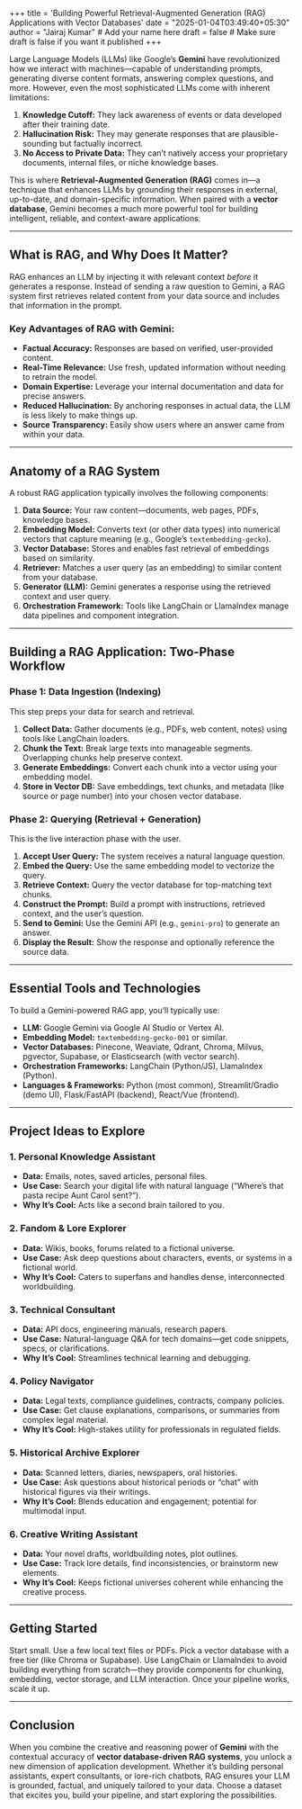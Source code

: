 +++
title = 'Building Powerful Retrieval-Augmented Generation (RAG) Applications with Vector Databases'
date = "2025-01-04T03:49:40+05:30"
author = "Jairaj Kumar" # Add your name here
draft = false # Make sure draft is false if you want it published
+++

Large Language Models (LLMs) like Google’s **Gemini** have revolutionized how we interact with machines—capable of understanding prompts, generating diverse content formats, answering complex questions, and more. However, even the most sophisticated LLMs come with inherent limitations:

1. **Knowledge Cutoff:** They lack awareness of events or data developed after their training date.
2. **Hallucination Risk:** They may generate responses that are plausible-sounding but factually incorrect.
3. **No Access to Private Data:** They can’t natively access your proprietary documents, internal files, or niche knowledge bases.

This is where **Retrieval-Augmented Generation (RAG)** comes in—a technique that enhances LLMs by grounding their responses in external, up-to-date, and domain-specific information. When paired with a **vector database**, Gemini becomes a much more powerful tool for building intelligent, reliable, and context-aware applications.

---

## What is RAG, and Why Does It Matter?

RAG enhances an LLM by injecting it with relevant context *before* it generates a response. Instead of sending a raw question to Gemini, a RAG system first retrieves related content from your data source and includes that information in the prompt.

### Key Advantages of RAG with Gemini:

- **Factual Accuracy:** Responses are based on verified, user-provided content.
- **Real-Time Relevance:** Use fresh, updated information without needing to retrain the model.
- **Domain Expertise:** Leverage your internal documentation and data for precise answers.
- **Reduced Hallucination:** By anchoring responses in actual data, the LLM is less likely to make things up.
- **Source Transparency:** Easily show users where an answer came from within your data.

---

## Anatomy of a RAG System

A robust RAG application typically involves the following components:

1. **Data Source:** Your raw content—documents, web pages, PDFs, knowledge bases.
2. **Embedding Model:** Converts text (or other data types) into numerical vectors that capture meaning (e.g., Google’s `textembedding-gecko`).
3. **Vector Database:** Stores and enables fast retrieval of embeddings based on similarity.
4. **Retriever:** Matches a user query (as an embedding) to similar content from your database.
5. **Generator (LLM):** Gemini generates a response using the retrieved context and user query.
6. **Orchestration Framework:** Tools like LangChain or LlamaIndex manage data pipelines and component integration.

---

## Building a RAG Application: Two-Phase Workflow

### Phase 1: Data Ingestion (Indexing)

This step preps your data for search and retrieval.

1. **Collect Data:** Gather documents (e.g., PDFs, web content, notes) using tools like LangChain loaders.
2. **Chunk the Text:** Break large texts into manageable segments. Overlapping chunks help preserve context.
3. **Generate Embeddings:** Convert each chunk into a vector using your embedding model.
4. **Store in Vector DB:** Save embeddings, text chunks, and metadata (like source or page number) into your chosen vector database.

### Phase 2: Querying (Retrieval + Generation)

This is the live interaction phase with the user.

1. **Accept User Query:** The system receives a natural language question.
2. **Embed the Query:** Use the same embedding model to vectorize the query.
3. **Retrieve Context:** Query the vector database for top-matching text chunks.
4. **Construct the Prompt:** Build a prompt with instructions, retrieved context, and the user’s question.
5. **Send to Gemini:** Use the Gemini API (e.g., `gemini-pro`) to generate an answer.
6. **Display the Result:** Show the response and optionally reference the source data.

---

## Essential Tools and Technologies

To build a Gemini-powered RAG app, you’ll typically use:

- **LLM:** Google Gemini via Google AI Studio or Vertex AI.
- **Embedding Model:** `textembedding-gecko-001` or similar.
- **Vector Databases:** Pinecone, Weaviate, Qdrant, Chroma, Milvus, pgvector, Supabase, or Elasticsearch (with vector search).
- **Orchestration Frameworks:** LangChain (Python/JS), LlamaIndex (Python).
- **Languages & Frameworks:** Python (most common), Streamlit/Gradio (demo UI), Flask/FastAPI (backend), React/Vue (frontend).

---

## Project Ideas to Explore

### 1. Personal Knowledge Assistant

- **Data:** Emails, notes, saved articles, personal files.
- **Use Case:** Search your digital life with natural language (“Where’s that pasta recipe Aunt Carol sent?”).
- **Why It’s Cool:** Acts like a second brain tailored to you.

### 2. Fandom & Lore Explorer

- **Data:** Wikis, books, forums related to a fictional universe.
- **Use Case:** Ask deep questions about characters, events, or systems in a fictional world.
- **Why It’s Cool:** Caters to superfans and handles dense, interconnected worldbuilding.

### 3. Technical Consultant

- **Data:** API docs, engineering manuals, research papers.
- **Use Case:** Natural-language Q&A for tech domains—get code snippets, specs, or clarifications.
- **Why It’s Cool:** Streamlines technical learning and debugging.

### 4. Policy Navigator

- **Data:** Legal texts, compliance guidelines, contracts, company policies.
- **Use Case:** Get clause explanations, comparisons, or summaries from complex legal material.
- **Why It’s Cool:** High-stakes utility for professionals in regulated fields.

### 5. Historical Archive Explorer

- **Data:** Scanned letters, diaries, newspapers, oral histories.
- **Use Case:** Ask questions about historical periods or “chat” with historical figures via their writings.
- **Why It’s Cool:** Blends education and engagement; potential for multimodal input.

### 6. Creative Writing Assistant

- **Data:** Your novel drafts, worldbuilding notes, plot outlines.
- **Use Case:** Track lore details, find inconsistencies, or brainstorm new elements.
- **Why It’s Cool:** Keeps fictional universes coherent while enhancing the creative process.

---

## Getting Started

Start small. Use a few local text files or PDFs. Pick a vector database with a free tier (like Chroma or Supabase). Use LangChain or LlamaIndex to avoid building everything from scratch—they provide components for chunking, embedding, vector storage, and LLM interaction. Once your pipeline works, scale it up.

---

## Conclusion

When you combine the creative and reasoning power of **Gemini** with the contextual accuracy of **vector database-driven RAG systems**, you unlock a new dimension of application development. Whether it’s building personal assistants, expert consultants, or lore-rich chatbots, RAG ensures your LLM is grounded, factual, and uniquely tailored to your data. Choose a dataset that excites you, build your pipeline, and start exploring the possibilities.